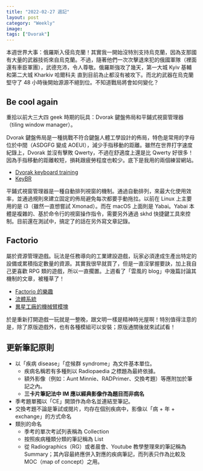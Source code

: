 ```yaml
---
title: "2022-02-27 週記"
layout: post
category: "Weekly"
image:
tags: ["Dvorak"]
---
```


本週世界大事：俄羅斯入侵烏克蘭！其實我一開始沒特別支持烏克蘭，因為支那國有大量的武器技術來自烏克蘭。不過，隨著他們一次次擊退來犯的俄國軍隊（裡面還有車臣軍團），武德充沛，令人尊敬。俄羅斯強攻了幾天，第一大城 Kyiv 基輔 和第二大城 Kharkiv 哈爾科夫 直到目前為止都沒有被攻下。而北約武器在烏克蘭堅守了 48 小時後開始源源不絕到位。不知道戰局將會如何變化？

## Be cool again

重拾以前大三大四 geek 時期的玩具：Dvorak 鍵盤佈局和平鋪式視窗管理器（tiling window manager）。

Dvorak 鍵盤佈局是一種挑戰不符合鍵盤人體工學設計的佈局，特色是常用的字母位於中間（ASDGFG 變成 AOEUI），減少手指移動的距離。雖然在世界打字速度紀錄上，Dvorak 並沒有擊敗 Qwerty，不過在舒適度上還是比 Qwerty 好很多！因為手指移動的距離較短，損耗跟疲勞程度也較少。底下是我用的兩個練習網站。

- [Dvorak keyboard training](https://learn.dvorak.nl)
- [KeyBR](http://keybr.com)

平鋪式視窗管理器是一種自動排列視窗的機制。通過自動排列，來最大化使用效率，並通過規則來建立固定的佈局避免每次都要手動拖拉。以前在 Linux 上主要用的是 i3（雖然一直想嘗試 Xmonad）。而在 macOS 上面則是 Yabai。Yabai 本體是複雜的、基於命令行的視窗操作指令，需要另外通過 skhd 快捷鍵工具來控制。目前還在測試中，搞定了的話在另外寫文章記錄。

## Factorio

屬於資源管理遊戲。玩法是任務導向的工業建設遊戲，玩家必須達成生產出特定的設備或累積指定數量的資源。其實我很早就買了，但是一直沒掌握要訣，加上我自己更喜歡 RPG 類的遊戲，所以一直擱置。上週看了「雲風的 blog」中幾篇討論其機制的文章，被種草了！

- [Factorio 的樂趣](https://blog.codingnow.com/2022/02/factorio.html)
- [流體系統](https://blog.codingnow.com/2022/01/fluid_system.html)
- [異星工廠的機械臂模塊](https://blog.codingnow.com/2021/12/factorio_inserter.html)

於是重新打開遊戲一玩就是一整晚，跟文明一樣是精神時光屋啊！特別值得注意的是，除了原版遊戲外，也有各種模組可以安裝；原版通關後就來試試看！

## 更新筆記原則

- 以「疾病 disease」「症候群 syndrome」為文件基本單位。
  - 疾病名稱若有多種則以 Radiopaedia 之標題為最終依據。
  - 額外影像（例如：Aunt Minnie、RADPrimer、交換考題）等應附加於筆記之內。
  - **三卡片筆記法中 IM 應以經典影像作為題目而非病名**
- 季考題單獨以「CE」開頭作為命名並連結至筆記。
- 交換考題不論是筆試或閱片，均存在個別疾病中，影像以「病 + 年 + exchange」的方式命名
- 類別的命名
  - 季考的單次考試列表稱為 Collection
  - 按照疾病種類分類的筆記稱為 List
  - 從 Radiographics（RG）或者晨會、Youtube 教學整理來的筆記稱為 Summary；其內容最終應併入對應的疾病筆記，而列表只作為比較及 MOC（map of concept）之用。
